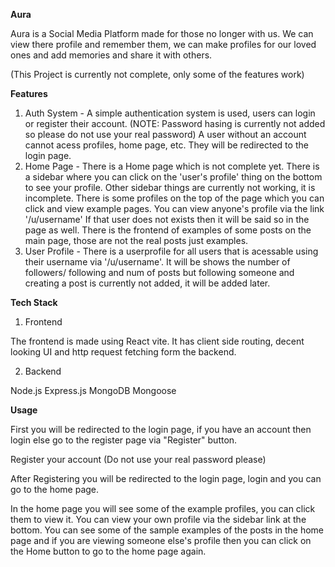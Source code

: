 **Aura**

Aura is a Social Media Platform made for those no longer with us. We can view there profile and remember them, we can make profiles for our loved ones and add memories and share it with others.


(This Project is currently not complete, only some of the features work)


**Features**

1. Auth System - A simple authentication system is used, users can login or register their account. (NOTE: Password hasing is currently not added so please do not use your real password) A user without an account cannot acess profiles, home page, etc. They will be redirected to the login page.
2. Home Page - There is a Home page which is not complete yet. There is a sidebar where you can click on the 'user's profile' thing on the bottom to see your profile. Other sidebar things are currently not working, it is incomplete. There is some profiles on the top of the page which you can click and view example pages. You can view anyone's profile via the link '/u/username' If that user does not exists then it will be said so in the page as well. There is the frontend of examples of some posts on the main page, those are not the real posts just examples. 
3. User Profile - There is a userprofile for all users that is acessable using their username via '/u/username'. It will be shows the number of followers/ following and num of posts but following someone and creating a post is currently not added, it will be added later.


**Tech Stack**

1. Frontend

The frontend is made using React vite. It has client side routing, decent looking UI and http request fetching form the backend.

2. Backend

Node.js
Express.js
MongoDB
Mongoose



**Usage**

First you will be redirected to the login page, if you have an account then login else go to the register page via "Register" button.

Register your account (Do not use your real password please)

After Registering you will be redirected to the login page, login and you can go to the home page.

In the home page you will see some of the example profiles, you can click them to view it. You can view your own profile via the sidebar link at the bottom. You can see some of the sample examples of the posts in the home page and if you are viewing someone else's profile then you can click on the Home button to go to the home page again.

